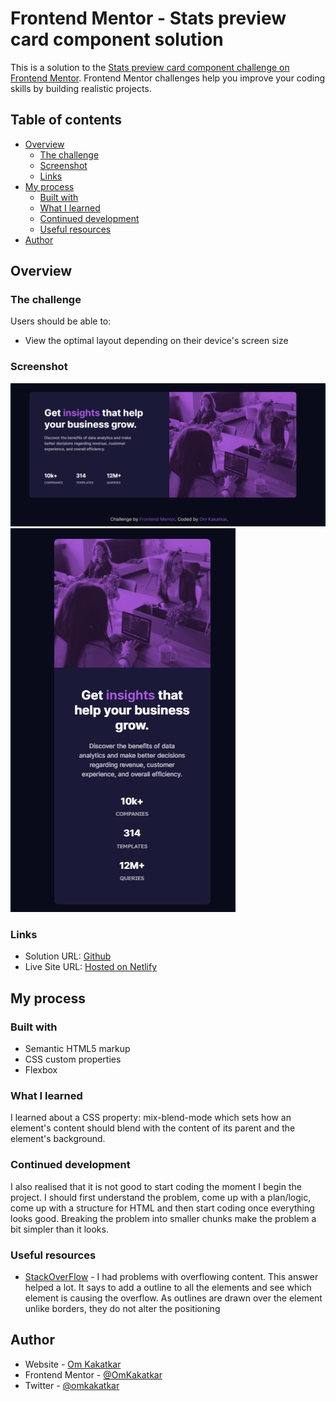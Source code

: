 # Frontend Mentor - Stats preview card component solution

This is a solution to the [Stats preview card component challenge on Frontend Mentor](https://www.frontendmentor.io/challenges/stats-preview-card-component-8JqbgoU62). Frontend Mentor challenges help you improve your coding skills by building realistic projects. 

## Table of contents

- [Overview](#overview)
  - [The challenge](#the-challenge)
  - [Screenshot](#screenshot)
  - [Links](#links)
- [My process](#my-process)
  - [Built with](#built-with)
  - [What I learned](#what-i-learned)
  - [Continued development](#continued-development)
  - [Useful resources](#useful-resources)
- [Author](#author)

## Overview

### The challenge

Users should be able to:

- View the optimal layout depending on their device's screen size

### Screenshot

![](./images/screenshot.png)
![](./images/screenshot-mobile.png)

### Links

- Solution URL: [Github](https://github.com/OmKakatkar/stats-preview-card-component)
- Live Site URL: [Hosted on Netlify](https://stats-preview-card1.netlify.app/)

## My process

### Built with

- Semantic HTML5 markup
- CSS custom properties
- Flexbox

### What I learned

I learned about a CSS property: mix-blend-mode which sets how an element's content should blend with the content of its parent and the element's background.  

### Continued development

I also realised that it is not good to start coding the moment I begin the project. I should first understand the problem, come up with a plan/logic, come up with a structure for HTML and then start coding once everything looks good. Breaking the problem into smaller chunks make the problem a bit simpler than it looks.
### Useful resources

- [StackOverFlow](https://stackoverflow.com/questions/31458477/find-element-that-is-causing-the-showing-of-horizontal-scrollbar-in-google-chrom) - I had problems with overflowing content. This answer helped a lot. It says to add a outline to all the elements and see which element is causing the overflow. As outlines are drawn over the element unlike borders, they do not alter the positioning
## Author

- Website - [Om Kakatkar](https://omkakatkar-portfolio.netlify.app/)
- Frontend Mentor - [@OmKakatkar](https://www.frontendmentor.io/profile/OmKakatkar)
- Twitter - [@omkakatkar](https://twitter.com/omkakatkar)